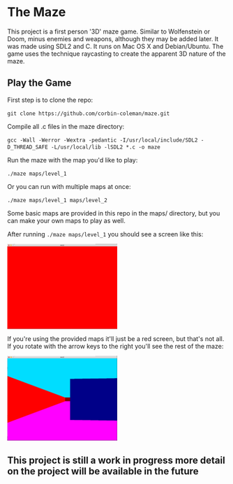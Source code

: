 # The Maze
This project is a first person '3D' maze game. Similar to Wolfenstein or Doom, minus enemies and weapons, although they may be added later. It was made using SDL2 and C. It runs on Mac OS X and Debian/Ubuntu. The game uses the technique raycasting to create the apparent 3D nature of the maze.

## Play the Game
First step is to clone the repo:
```
git clone https://github.com/corbin-coleman/maze.git
```

Compile all .c files in the maze directory:
```
gcc -Wall -Werror -Wextra -pedantic -I/usr/local/include/SDL2 -D_THREAD_SAFE -L/usr/local/lib -lSDL2 *.c -o maze
```

Run the maze with the map you'd like to play:
```
./maze maps/level_1
```
Or you can run with multiple maps at once:
```
./maze maps/level_1 maps/level_2
```

Some basic maps are provided in this repo in the maps/ directory, but you can make your own maps to play as well.

After running `./maze maps/level_1` you should see a screen like this:

<img src="imgs/initial_load.png" width=50% height=50% alt="Screenshot of Red Game Screen" align="middle">

If you're using the provided maps it'll just be a red screen, but that's not all. If you rotate with the arrow keys to the right you'll see the rest of the maze:

<img src="imgs/move_first.png" width=50% height=50% alt="Screenshot of Game Screen w/ Columns"/>

## This project is still a work in progress more detail on the project will be available in the future
